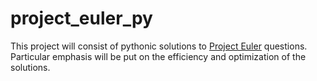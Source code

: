 # project_euler_py
This project will consist of pythonic solutions to [Project Euler](https://projecteuler.net) questions. Particular emphasis will be put on the efficiency and optimization of the solutions.

